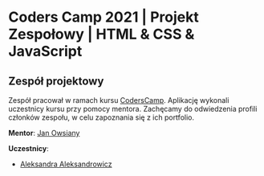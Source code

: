 # Coders Camp 2021 | Projekt Zespołowy | HTML & CSS & JavaScript

## Zespół projektowy

Zespół pracował w ramach kursu [CodersCamp](https://www.coderscamp.pl/).
Aplikację wykonali uczestnicy kursu przy pomocy mentora.
Zachęcamy do odwiedzenia profili członków zespołu, w celu zapoznania się z ich portfolio.

**Mentor**: [Jan Owsiany](https://github.com/janowsiany)

**Uczestnicy**:

- [Aleksandra Aleksandrowicz](https://github.com/coderscamp-aleksandra)
